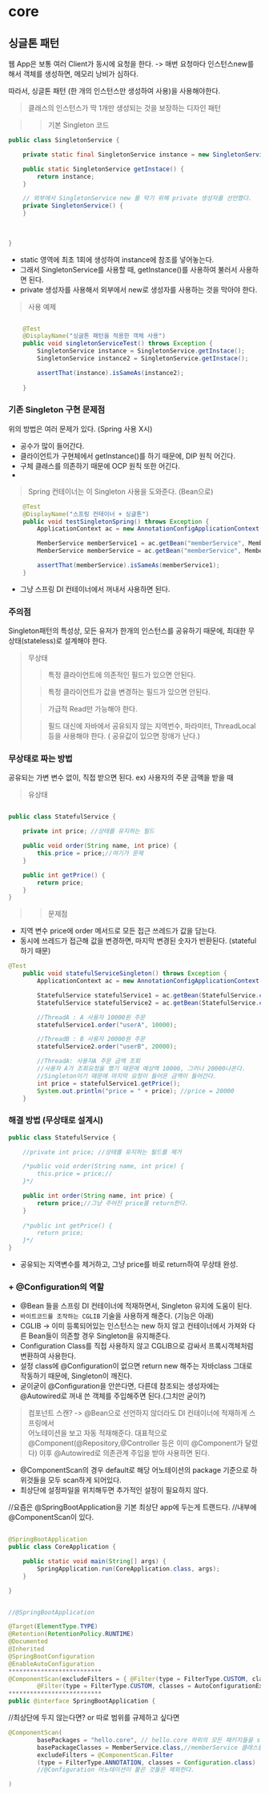 # core

## 싱글톤 패턴

웹 App은 보통 여러 Client가 동시에 요청을 한다.
-> 매번 요청마다 인스턴스new를 해서 객체를 생성하면, 메모리 낭비가 심하다.

따라서, 싱글톤 패턴 (한 개의 인스턴스만 생성하여 사용)을 사용해야한다.

> 클래스의 인스턴스가 딱 1개만 생성되는 것을 보장하는 디자인 패턴

>> 기본 Singleton 코드
```java
public class SingletonService {

    private static final SingletonService instance = new SingletonService();

    public static SingletonService getInstace() {
        return instance;
    }

    // 외부에서 SingletonService new 를 막기 위해 private 생성자를 선언했다.
    private SingletonService() {
    }
    
    
    
}


```

* static 영역에 최초 1회에 생성하여 instance에 참조를 넣어놓는다.
* 그래서 SingletonService를 사용할 때, getInstance()를 사용하여 불러서 사용하면 된다.
* private 생성자를 사용해서 외부에서 new로 생성자를 사용하는 것을 막아야 한다.

> 사용 예제

```java

    @Test
    @DisplayName("싱글톤 패턴을 적용한 객체 사용")
    public void singletonServiceTest() throws Exception {
        SingletonService instance = SingletonService.getInstace();
        SingletonService instance2 = SingletonService.getInstace();

        assertThat(instance).isSameAs(instance2);
        
    }

```


### 기존 Singleton 구현 문제점 
위의 방법은 여러 문제가 있다. (Spring 사용 X시)
* 공수가 많이 들어간다.
* 클라이언트가 구현체에서 getInstance()를 하기 때문에, DIP 원칙 어긴다.
* 구체 클래스를 의존하기 때문에 OCP 원칙 또한 어긴다.
* 


> Spring 컨테이너는 이 Singleton 사용을 도와준다. (Bean으로)

```java
    @Test
    @DisplayName("스프링 컨테이너 + 싱글톤")
    public void testSingletonSpring() throws Exception {
        ApplicationContext ac = new AnnotationConfigApplicationContext(AppConfig.class);

        MemberService memberService1 = ac.getBean("memberService", MemberService.class);
        MemberService memberService = ac.getBean("memberService", MemberService.class);

        assertThat(memberService).isSameAs(memberService1);
    }

```
* 그냥 스프링 DI 컨테이너에서 꺼내서 사용하면 된다.


### 주의점

Singleton패턴의 특성상, 모든 유저가 한개의 인스턴스를 공유하기 때문에,
최대한 무상태(stateless)로 설계해야 한다.

> 무상태
> > 특정 클라이언트에 의존적인 필드가 있으면 안된다.
> 
> > 특정 클라이언트가 값을 변경하는 필드가 있으면 안된다.
> 
> > 가급적 Read만 가능해야 한다.
> 
> > 필드 대신에 자바에서 공유되지 않는 지역번수, 파라미터, ThreadLocal 등을 사용해야 한다. ( 공유값이 있으면 장애가 난다.)


### 무상태로 짜는 방법

공유되는 가변 변수 없이, 직접 받으면 된다.
ex) 사용자의 주문 금액을 받을 때

> 유상태

```java

public class StatefulService {

    private int price; //상태를 유지하는 필드

    public void order(String name, int price) {
        this.price = price;//여기가 문제
    }

    public int getPrice() {
        return price;
    }
}

```

>> 문제점
* 지역 변수 price에 order 메서드로 모든 접근 쓰레드가 값을 담는다.
* 동시에 쓰레드가 접근해 값을 변경하면, 마지막 변경된 숫자가 반환된다. (stateful하기 때문)

```java
@Test
    public void statefulServiceSingleton() throws Exception {
        ApplicationContext ac = new AnnotationConfigApplicationContext(TestConfig.class);

        StatefulService statefulService1 = ac.getBean(StatefulService.class);
        StatefulService statefulService2 = ac.getBean(StatefulService.class);

        //ThreadA : A 사용자 10000원 주문
        statefulService1.order("userA", 10000);

        //ThreadB : B 사용자 20000원 주문
        statefulService2.order("userB", 20000);

        //ThreadA: 사용자A 주문 금액 조회
        //사용자 A가 조회요청을 했기 때문에 예상액 10000, 그러나 20000나온다.
        //Singleton이기 때문에 마지막 요청이 들어온 금액이 들어간다.
        int price = statefulService1.getPrice();
        System.out.println("price = " + price); //price = 20000
    }
```



### 해결 방법 (무상태로 설계시)

```java
public class StatefulService {

    //private int price; //상태를 유지하는 필드를 제거

    /*public void order(String name, int price) {
        this.price = price;//
    }*/

    public int order(String name, int price) {
        return price;//그냥 주어진 price를 return한다.
    }
    
    /*public int getPrice() {
        return price;
    }*/
}

```

* 공유되는 지역변수를 제거하고, 그냥 price를 바로 return하여 무상태 완성.

### + @Configuration의 역할
 
* @Bean 들을 스프링 DI 컨테이너에 적재하면서, Singleton 유지에 도움이 된다.
* `바이트코드를 조작하는 CGLIB` 기술을 사용하게 해준다. (기능은 아래)
* CGLIB -> 이미 등록되어있는 인스턴스는 new 하지 않고 컨테이너에서 가져와 다른 Bean들이 의존할 경우 Singleton을 유지해준다.
* Configuration Class를 직접 사용하지 않고 CGLIB으로 감싸서 프록시객체처럼 변환하여 사용한다.
* 설정 class에 @Configuration이 없으면 return new 해주는 자바class 그대로 작동하기 때문에, Singleton이 깨진다.
* 굳이굳이 @Configuration을 안쓴다면, 다른데 참조되는 생성자에는 @Autowired로 꺼내 쓴 객체를 주입해주면 된다.(그치만 굳이?)

> 컴포넌트 스캔?
-> @Bean으로 선언하지 않더라도 DI 컨테이너에 적재하게 스프링에서<br>
> 어노테이션을 보고 자동 적재해준다.
> 대표적으로 @Component(@Repository,@Controller 등은 이미 @Component가 달렸다)
> 이후 @Autowired로 의존관계 주입을 받아 사용하면 된다.
* @ComponentScan의 경우 default로 해당 어노테이션의 package 기준으로 하위것들을 모두 scan하게 되어있다.
* 최상단에 설정파일을 위치해두면 추가적인 설정이 필요하지 않다.

//요즘은 @SpringBootApplication을 기본 최상단 app에 두는게 트랜드다.
//내부에 @ComponentScan이 있다.
```java

@SpringBootApplication
public class CoreApplication {

	public static void main(String[] args) {
		SpringApplication.run(CoreApplication.class, args);
	}

}


//@SpringBootApplication

@Target(ElementType.TYPE)
@Retention(RetentionPolicy.RUNTIME)
@Documented
@Inherited
@SpringBootConfiguration
@EnableAutoConfiguration
**************************
@ComponentScan(excludeFilters = { @Filter(type = FilterType.CUSTOM, classes = TypeExcludeFilter.class),
        @Filter(type = FilterType.CUSTOM, classes = AutoConfigurationExcludeFilter.class) })
**************************
public @interface SpringBootApplication {

```

//최상단에 두지 않는다면? or 따로 범위를 규제하고 싶다면


```java
@ComponentScan(
        basePackages = "hello.core", // hello.core 하위의 모든 패키지들을 scan
        basePackageClasses = MemberService.class,//memberService 클래스를 기준으로 하위 package를 뒤진다.
        excludeFilters = @ComponentScan.Filter
        (type = FilterType.ANNOTATION, classes = Configuration.class)
        //@Configuration 어노테이션이 붙은 것들은 제외한다.

)

```






